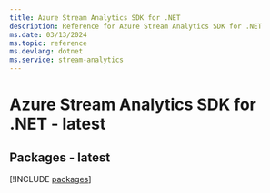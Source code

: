 ```yaml
---
title: Azure Stream Analytics SDK for .NET
description: Reference for Azure Stream Analytics SDK for .NET
ms.date: 03/13/2024
ms.topic: reference
ms.devlang: dotnet
ms.service: stream-analytics
---
```

# Azure Stream Analytics SDK for .NET - latest
## Packages - latest
[!INCLUDE [packages](stream-analytics-index.md)]
